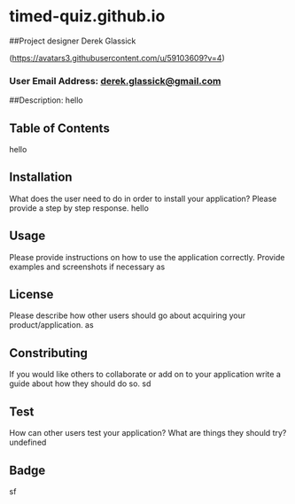 
  # timed-quiz.github.io

  ##Project designer Derek Glassick

  (https://avatars3.githubusercontent.com/u/59103609?v=4)

  ### User Email Address: derek.glassick@gmail.com

  ##Description: hello

  ## Table of Contents 
  hello

  ## Installation
  What does the user need to do in order to install your application? 
  Please provide a step by step response.
  hello

  ## Usage
  Please provide instructions on how to use the application correctly. 
  Provide examples and screenshots if necessary
  as

  ## License
  Please describe how other users should go about acquiring your product/application.
  as

  ## Constributing
  If you would like others to collaborate or add on to your application 
  write a guide about how they should do so.
  sd

  ## Test
  How can other users test your application? What are things they should try?
  undefined

  ## Badge
  sf
  